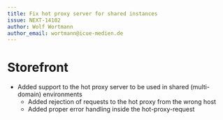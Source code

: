```yaml
---
title: Fix hot proxy server for shared instances
issue: NEXT-14102
author: Wolf Wortmann
author_email: wortmann@icue-medien.de
---
```

# Storefront
* Added support to the hot proxy server to be used in shared (multi-domain) environments
    * Added rejection of requests to the hot proxy from the wrong host
    * Added proper error handling inside the hot-proxy-request
